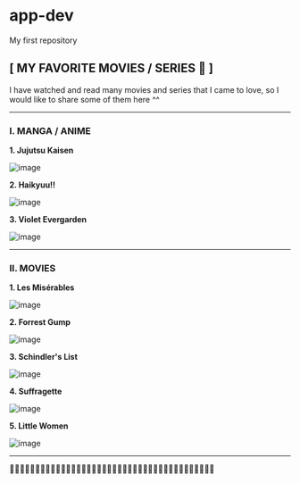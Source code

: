 # app-dev
My first repository

## **[ MY FAVORITE MOVIES / SERIES 🖤 ]**
I have watched and read many movies and series that I came to love, so I would like to share some of them here ^^

---

### **I. MANGA / ANIME**

**1. Jujutsu Kaisen**

![image](https://github.com/otanohnt/app-dev/assets/153282397/51bec406-f0b6-466a-9272-688e49a17a81)



**2. Haikyuu!!**

![image](https://github.com/otanohnt/app-dev/assets/153282397/4f7b3249-9374-499d-952c-62b99fc60fce)




**3. Violet Evergarden**

![image](https://github.com/otanohnt/app-dev/assets/153282397/b8999136-ddfa-4dde-add7-852486bd83d4)




---
### **II. MOVIES**

**1. Les Misérables**

![image](https://github.com/otanohnt/app-dev/assets/153282397/887ee705-2663-4fb5-9cf9-0a364943e1ab)



**2. Forrest Gump**

![image](https://github.com/otanohnt/app-dev/assets/153282397/64d17c4e-81ca-4c29-b3f7-415fdfa93b56)



**3. Schindler's List**

![image](https://github.com/otanohnt/app-dev/assets/153282397/b109e32d-87b5-480f-a122-95010c9107e1)



**4. Suffragette**

![image](https://github.com/otanohnt/app-dev/assets/153282397/2aa37842-3a54-4eea-9c79-58d7967492db)



**5. Little Women**

![image](https://github.com/otanohnt/app-dev/assets/153282397/4258032b-2122-4981-bdde-d8aa5a401f1f)



---
🖤💙🖤💙🖤💙🖤💙🖤💙🖤💙🖤💙🖤💙🖤💙🖤💙🖤💙🖤💙🖤💙🖤💙🖤💙🖤💙🖤💙🖤💙🖤💙🖤💙
